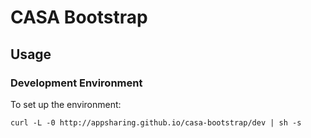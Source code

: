 # CASA Bootstrap

## Usage

### Development Environment

To set up the environment:

```
curl -L -0 http://appsharing.github.io/casa-bootstrap/dev | sh -s
```
